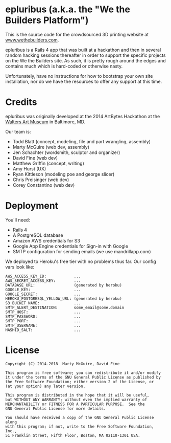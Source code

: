 epluribus (a.k.a. the "We the Builders Platform")
==================================================

This is the source code for the crowdsourced 3D printing website at
www.wethebuilders.com.

epluribus is a Rails 4 app that was built at a hackathon and then in
several random hacking sessions thereafter in order to support the
specific projects on the We the Builders site. As such, it is pretty
rough around the edges and contains much which is hard-coded or otherwise
nasty.

Unfortunately, have no instructions for how to bootstrap your
own site installation, nor do we have the resources to offer any support
at this time.

Credits
=======

epluribus was originally developed at the 2014 ArtBytes Hackathon at
the [Walters Art Museum](http://thewalters.org/default.aspx) in
Baltimore, MD.

Our team is:

* Todd Blatt (concept, modeling, file and part wrangling, assembly)
* Marty McGuire (web dev, assembly)
* Jen Schachter (wordsmith, sculptor and organizer)
* David Fine (web dev)
* Matthew Griffin (concept, writing)
* Amy Hurst (UX)
* Ryan Kittleson (modeling poe and george slicer)
* Chris Preisinger (web dev)
* Corey Constantino (web dev)

Deployment
==========

You'll need:

* Rails 4
* A PostgreSQL database
* Amazon AWS credentials for S3
* Google App Engine credentials for Sign-in with Google
* SMTP configuration for sending emails (we use mandrillapp.com)

We deployed to Heroku's free tier with no problems thus far. Our config vars look like:

    AWS_ACCESS_KEY_ID:            ...
    AWS_SECRET_ACCESS_KEY:        ...
    DATABASE_URL:                 (generated by heroku)
    GOOGLE_KEY:                   ...
    GOOGLE_SECRET:                ...
    HEROKU_POSTGRESQL_YELLOW_URL: (generated by heroku)
    S3_BUCKET_NAME:               ...
    SMTP_ALERT_DESTINATION:       some_email@some.domain
    SMTP_HOST:                    ...
    SMTP_PASSWORD:                ...
    SMTP_PORT:                    ...
    SMTP_USERNAME:                ...
    HASHID_SALT:                  ...

License
=======

    Copyright (C) 2014-2018  Marty McGuire, David Fine

    This program is free software; you can redistribute it and/or modify
    it under the terms of the GNU General Public License as published by
    the Free Software Foundation; either version 2 of the License, or
    (at your option) any later version.

    This program is distributed in the hope that it will be useful,
    but WITHOUT ANY WARRANTY; without even the implied warranty of
    MERCHANTABILITY or FITNESS FOR A PARTICULAR PURPOSE.  See the
    GNU General Public License for more details.

    You should have received a copy of the GNU General Public License along
    with this program; if not, write to the Free Software Foundation, Inc.,
    51 Franklin Street, Fifth Floor, Boston, MA 02110-1301 USA.
